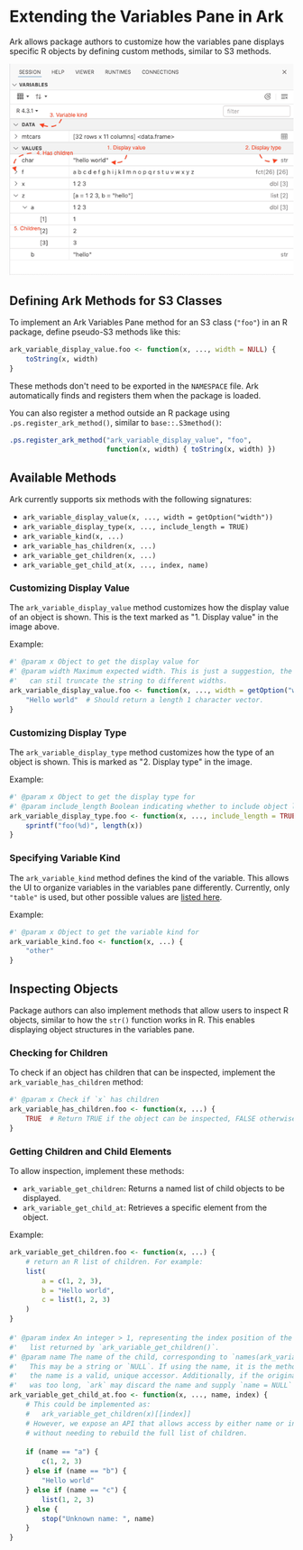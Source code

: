 # Extending the Variables Pane in Ark

Ark allows package authors to customize how the variables pane displays specific R objects by defining custom methods, similar to S3 methods.

![Variables pane annotated](variables-pane.png)

## Defining Ark Methods for S3 Classes

To implement an Ark Variables Pane method for an S3 class (`"foo"`) in an R package, define pseudo-S3 methods like this:

```r
ark_variable_display_value.foo <- function(x, ..., width = NULL) {
    toString(x, width)
}
```

These methods don't need to be exported in the `NAMESPACE` file. Ark automatically finds and registers them when the package is loaded.

You can also register a method outside an R package using `.ps.register_ark_method()`, similar to `base::.S3method()`:

```r
.ps.register_ark_method("ark_variable_display_value", "foo",
                        function(x, width) { toString(x, width) })
```

## Available Methods

Ark currently supports six methods with the following signatures:

- `ark_variable_display_value(x, ..., width = getOption("width"))`
- `ark_variable_display_type(x, ..., include_length = TRUE)`
- `ark_variable_kind(x, ...)`
- `ark_variable_has_children(x, ...)`
- `ark_variable_get_children(x, ...)`
- `ark_variable_get_child_at(x, ..., index, name)`

### Customizing Display Value

The `ark_variable_display_value` method customizes how the display value of an object is shown. This is the text marked as "1. Display value" in the image above.

Example:

```r
#' @param x Object to get the display value for
#' @param width Maximum expected width. This is just a suggestion, the UI
#'   can stil truncate the string to different widths.
ark_variable_display_value.foo <- function(x, ..., width = getOption("width")) {
    "Hello world"  # Should return a length 1 character vector.
}
```

### Customizing Display Type

The `ark_variable_display_type` method customizes how the type of an object is shown. This is marked as "2. Display type" in the image.

Example:

```r
#' @param x Object to get the display type for
#' @param include_length Boolean indicating whether to include object length.
ark_variable_display_type.foo <- function(x, ..., include_length = TRUE) {
    sprintf("foo(%d)", length(x))
}
```

### Specifying Variable Kind

The `ark_variable_kind` method defines the kind of the variable. This allows the UI to organize variables in the variables pane differently. Currently, only `"table"` is used, but other possible values are [listed here](https://github.com/posit-dev/ark/blob/50f335183c5a13eda561a48d2ce21441caa79937/crates/amalthea/src/comm/variables_comm.rs#L107-L160).

Example:

```r
#' @param x Object to get the variable kind for
ark_variable_kind.foo <- function(x, ...) {
    "other"
}
```

## Inspecting Objects

Package authors can also implement methods that allow users to inspect R objects, similar to how the `str()` function works in R. This enables displaying object structures in the variables pane.

### Checking for Children

To check if an object has children that can be inspected, implement the `ark_variable_has_children` method:

```r
#' @param x Check if `x` has children
ark_variable_has_children.foo <- function(x, ...) {
    TRUE  # Return TRUE if the object can be inspected, FALSE otherwise.
}
```

### Getting Children and Child Elements

To allow inspection, implement these methods:

- `ark_variable_get_children`: Returns a named list of child objects to be displayed.
- `ark_variable_get_child_at`: Retrieves a specific element from the object.

Example:

```r
ark_variable_get_children.foo <- function(x, ...) {
    # return an R list of children. For example:
    list(
        a = c(1, 2, 3),
        b = "Hello world",
        c = list(1, 2, 3)
    )
}

#' @param index An integer > 1, representing the index position of the child in the
#'   list returned by `ark_variable_get_children()`.
#' @param name The name of the child, corresponding to `names(ark_variable_get_children(x))[index]`.
#'   This may be a string or `NULL`. If using the name, it is the method author's responsibility to ensure
#'   the name is a valid, unique accessor. Additionally, if the original name from `ark_variable_get_children()`
#'   was too long, `ark` may discard the name and supply `name = NULL` instead.
ark_variable_get_child_at.foo <- function(x, ..., name, index) {
    # This could be implemented as:
    #   ark_variable_get_children(x)[[index]]
    # However, we expose an API that allows access by either name or index
    # without needing to rebuild the full list of children.

    if (name == "a") {
        c(1, 2, 3)
    } else if (name == "b") {
        "Hello world"
    } else if (name == "c") {
        list(1, 2, 3)
    } else {
        stop("Unknown name: ", name)
    }
}
```
